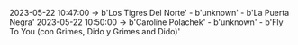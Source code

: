 2023-05-22 10:47:00 -> b'Los Tigres Del Norte' - b'unknown' - b'La Puerta Negra'
2023-05-22 10:50:00 -> b'Caroline Polachek' - b'unknown' - b'Fly To You (con Grimes, Dido y Grimes and Dido)'
